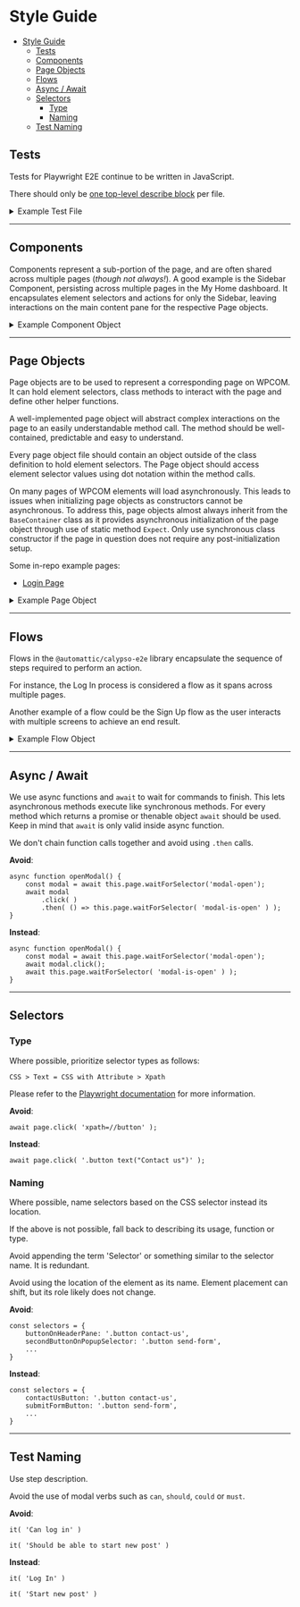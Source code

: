 # Style Guide

<!-- TOC -->

- [Style Guide](#style-guide)
    - [Tests](#tests)
    - [Components](#components)
    - [Page Objects](#page-objects)
    - [Flows](#flows)
    - [Async / Await](#async--await)
    - [Selectors](#selectors)
        - [Type](#type)
        - [Naming](#naming)
    - [Test Naming](#test-naming)

<!-- /TOC -->

## Tests

Tests for Playwright E2E continue to be written in JavaScript.

There should only be [one top-level describe block](style-guide.md#maximum-1-top-level-describe-block) per file.

<details>
<summary>Example Test File</summary>

```javascript

describe( 'Feature: @parallel', function() {
	describe( 'Test case 1', function() {
		let someComponent;
		
		it( 'Check title', async function() {
			someComponent = await SomeComponent.Expect( this.page );
			await someComponent.clickMyPages();
			const resultValue = await someComponent.getTitle();
			assert( resultValue === expectedValue );
		} );
	} );

	describe( 'Test case 2', function() {
		let anotherComponent;

		before( 'Set up before all test steps', async function() {
			anotherComponent = await AnotherComponent.Expect( this.page, 'param' );
		} );

		it( 'Test step', async function() {
			...
		} );
	} );
} );
```

</details>

---

## Components

Components represent a sub-portion of the page, and are often shared across multiple pages (_though not always!_). A good example is the Sidebar Component, persisting across multiple pages in the My Home dashboard. It encapsulates element selectors and actions for only the Sidebar, leaving interactions on the main content pane for the respective Page objects.

<details>
<summary>Example Component Object</summary>

```typescript

const selectors = {
	sidebar: '.sidebar',
	myHome: '.my-home',
	...
}

/**
 * JSDoc is expected for Class definitions.
 * 
 * @augments {BaseContainer}
 */
export class SomeComponent extends BaseContainer {
	/**
	 * JSDoc is expected for constructor.
	 * 
	 * @param {Page} page Page object.
	 */
	constructor( page: Page ) {
		...
	}

	/**
	 * JSDoc is expected for functions.
	 * 
	 * @param {string} menu Menu to be clicked.
	 * @returns {Promise<void>} No return value.
	 */
	async clickOnMenu( menu: string ): Promise<void> {
		await this.page.waitForSelector( selectors.selectorName );

		await this.page.click( menu );
		await this.page.waitForNavigation();
		...
	}
}

// Then, in a test file, page, or flow...

	const someComponent = await SomeComponent.Expect( this.page );
	await someComponent.clickOnMenu();

```
</details>

---

## Page Objects

Page objects are to be used to represent a corresponding page on WPCOM. It can hold element selectors, class methods to interact with the page and define other helper functions.

A well-implemented page object will abstract complex interactions on the page to an easily understandable method call. The method should be well-contained, predictable and easy to understand. 

Every page object file should contain an object outside of the class definition to hold element selectors. The Page object should access element selector values using dot notation within the method calls.

On many pages of WPCOM elements will load asynchronously. This leads to issues when initializing page objects as constructors cannot be asynchronous. To address this, page objects almost always inherit from the `BaseContainer` class as it provides asynchronous initialization of the page object through use of static method `Expect`. Only use synchronous class constructor if the page in question does not require any post-initialization setup.

Some in-repo example pages:
- [Login Page](packages/calypso-e2e/src/lib/pages/login-page.ts)

<details>
<summary>Example Page Object</summary>

```typescript

const selectors = {
	titleInput: '.editor-post-title__input',
	publishPanelToggle: '.editor-post-publish-panel__toggle',
	...
}

/**
 * JSDoc is expected for Class definitions.
 * 
 * @augments {BaseContainer}
 */
export class SomePage extends BaseContainer {
	/**
	 * JSDoc is expected for constructor.
	 * 
	 * @param {Page} page Page object.
	 */
	constructor( page: Page ) {
		...
	}

	/**
	 * JSDoc is expected for functions.
	 * 
	 * @param {string} text Text to be entered into the field.
	 * @returns {Promise<void>} No return value.
	 */
	async enterText( text: string ): Promise<void> {
		await this.page.waitForSelector( selectors.selectorName );

		//Some tricky section of code
		await Promise.all([
			...
		])
		...
	}
}

// Then, in a test file...

it('Test case', async function() {
	const somePage = await SomePage.Expect( this.page );
	await somePage.enterText( 'blah' );
})

```
</details>

---

## Flows

Flows in the `@automattic/calypso-e2e` library encapsulate the sequence of steps required to perform an action.

For instance, the Log In process is considered a flow as it spans across multiple pages.

Another example of a flow could be the Sign Up flow as the user interacts with multiple screens to achieve an end result.

<details>
<summary>Example Flow Object</summary>

```typescript
/**
 * JSDoc is expected for flow class.
 */
export class SomeFlow {
	constructor( page: Page ) {
		// construct here
	}

	/**
	 * JSDoc is expected for methods.
	 */
	async executeFlow(): Promise<void> {
		const componentA = await ComponentA.Expect( this.page );
		await componentA.clickOnSomething();
		const componentB = await ComponentB.Expect( this.page );
		const componentC = await ComponentC.Expect( this.page );
		await componentC.doFinalSomething();
	}
}

// Then in a test file...

	const someFlow = await SomeFlow( this.page );
	await someFlow.executeFlow();

```

</details>

---

## Async / Await

We use async functions and `await` to wait for commands to finish. This lets asynchronous methods execute like synchronous methods.
For every method which returns a promise or thenable object `await` should be used. Keep in mind that `await` is only valid inside async function.

We don't chain function calls together and avoid using `.then` calls.

**Avoid**:
```
async function openModal() {
	const modal = await this.page.waitForSelector('modal-open');
	await modal
		.click( )
		.then( () => this.page.waitForSelector( 'modal-is-open' ) );
}
```

**Instead**:
```
async function openModal() {
	const modal = await this.page.waitForSelector('modal-open');
	await modal.click();
	await this.page.waitForSelector( 'modal-is-open' ) );
}
```

---

## Selectors

### Type

Where possible, prioritize selector types as follows:

`CSS > Text = CSS with Attribute > Xpath`

Please refer to the [Playwright documentation](https://playwright.dev/docs/selectors/#quick-guide) for more information.

**Avoid**:

```
await page.click( 'xpath=//button' );
```

**Instead**:

```
await page.click( '.button text("Contact us")' );
```

### Naming

Where possible, name selectors based on the CSS selector instead its location.

If the above is not possible, fall back to describing its usage, function or type.

Avoid appending the term 'Selector' or something similar to the selector name. It is redundant.

Avoid using the location of the element as its name. Element placement can shift, but its role likely does not change.

**Avoid**:

```
const selectors = {
	buttonOnHeaderPane: '.button contact-us',
	secondButtonOnPopupSelector: '.button send-form',
	...
}
```

**Instead**:

```
const selectors = {
	contactUsButton: '.button contact-us',
	submitFormButton: '.button send-form',
	...
}
```

---

## Test Naming

Use step description.

Avoid the use of modal verbs such as `can`, `should`, `could` or `must`.

**Avoid**:

```
it( 'Can log in' )

it( 'Should be able to start new post' )
```

**Instead**:

```
it( 'Log In' )

it( 'Start new post' )
```
